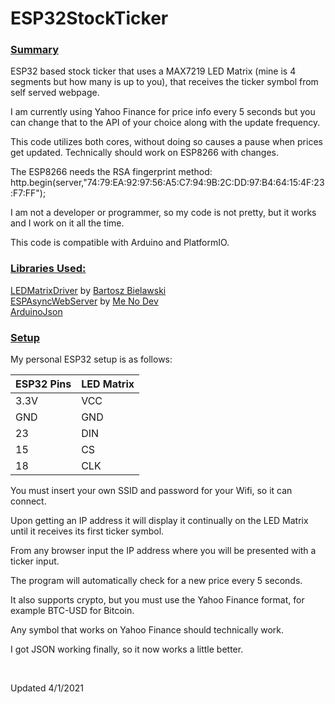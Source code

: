 <!DOCTYPE html>
<html>
  <head>

  <body>
    <h1>ESP32StockTicker</h1>
    <h3><u>Summary</u></h3>
    <p>ESP32 based stock ticker that uses a MAX7219 LED Matrix (mine is 4
      segments but how many is up to you), that receives the ticker symbol from
      self served webpage.</p>
    <p>I am currently using Yahoo Finance for price info every 5 seconds but you
      can change that to the API of your choice along with the update frequency.</p>
    <p>This code utilizes both cores, without doing so causes a pause when
      prices get updated. Technically should work on ESP8266 with changes.</p>
  <p>The ESP8266 needs the RSA fingerprint method: http.begin(server,"74:79:EA:92:97:56:A5:C7:94:9B:2C:DD:97:B4:64:15:4F:23:F7:FF");</p>
    <p>I am not a developer or programmer, so my code is not pretty, but it
      works and I work on it all the time. </p>
    <p>This code is compatible with Arduino and PlatformIO.</p>
    <h3><u>Libraries Used:</u></h3>
    <p><a href="https://github.com/bartoszbielawski/LEDMatrixDriver" target="_blank">LEDMatrixDriver</a>
      by <a href="https://github.com/bartoszbielawski" target="_blank">Bartosz
        Bielawski</a><br>
      <a href="https://github.com/me-no-dev/ESPAsyncWebServer" target="_blank">ESPAsyncWebServer</a>
      by <a href="https://github.com/me-no-dev" target="_blank">Me No Dev</a><br>
  <a href="https://github.com/bblanchon/ArduinoJson">ArduinoJson</a></p>
    <h3><u>Setup</u></h3>
    <p>My personal ESP32 setup is as follows:</p>
   <table>
<thead>
  <tr>
    <th>ESP32 Pins</th>
    <th>LED Matrix</th>
  </tr>
</thead>
<tbody>
  <tr>
    <td>3.3V</td>
    <td>VCC</td>
  </tr>
  <tr>
    <td>GND</td>
    <td>GND</td>
  </tr>
  <tr>
    <td>23</td>
    <td>DIN</td>
  </tr>
  <tr>
    <td>15</td>
    <td>CS</td>
  </tr>
  <tr>
    <td>18</td>
    <td>CLK</td>
  </tr>
</tbody>
</table>
    <p>You must insert your own SSID and password for your Wifi, so it can
      connect. </p>
    <p>Upon getting an IP address it will display it continually on the LED
      Matrix until it receives its first ticker symbol.</p>
    <p>From any browser input the IP address where you will be presented with a
      ticker input. </p>
    <p>The program will automatically check for a new price every 5 seconds.</p>
    <p>It also supports crypto, but you must use the Yahoo Finance format, for
      example BTC-USD for Bitcoin.</p>
    <p>Any symbol that works on Yahoo Finance should technically work.</p>
  <p>I got JSON working finally, so it now works a little better.</p>
    <p><br>
  <p>Updated 4/1/2021</p><br>
    </p>
  </body>
</html>
